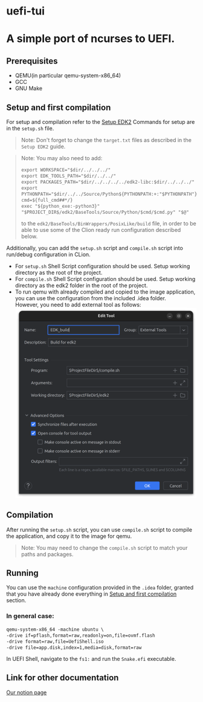 # uefi-tui <br>
# A simple port of ncurses to UEFI.

## Prerequisites
* QEMU(in particular qemu-system-x86_64)
* GCC
* GNU Make

## Setup and first compilation
For setup and compilation refer to the [Setup EDK2](https://www.notion.so/Setup-EDK2-with-libc-ce84b1cd720045a8b4ff5e3b440af31c?pvs=4)
Commands for setup are in the `setup.sh` file.
> Note: Don't forget to change the `target.txt` files as described in the `Setup EDK2` guide.

> Note: You may also need to add:
> ```shell
> export WORKSPACE="$dir/../../../"
> export EDK_TOOLS_PATH="$dir/../../"
> export PACKAGES_PATH="$dir/../../../../edk2-libc:$dir/../../../"
> export PYTHONPATH="$dir/../../Source/Python${PYTHONPATH:+:"$PYTHONPATH"}"
> cmd=${full_cmd##*/}
> exec "${python_exe:-python3}" "$PROJECT_DIR$/edk2/BaseTools/Source/Python/$cmd/$cmd.py" "$@"
> ```
> to the `edk2/BaseTools/BinWrappers/PosixLike/build` file, in order to be able to use some of the Clion ready run configuration described below.

Additionally, you can add the `setup.sh` script and `compile.sh` script into run/debug configuration in CLion. <br>
- For `setup.sh` Shell Script configuration should be used. Setup working directory as the root of the project. <br>
- For `compile.sh` Shell Script configuration should be used. Setup working directory as the edk2 folder in the root of the project. <br>
- To run qemu with already compiled and copied to the image application, you can use the configuration from the included .idea folder. <br>
However, you need to add external tool as follows: <br>
![img.png](images/img.png)
## Compilation
After running the `setup.sh` script, you can use `compile.sh` script to compile the application, and copy it to the image for qemu. <br>
> Note: You may need to change the `compile.sh` script to match your paths and packages.

## Running
You can use the `machine` configuration provided in the `.idea` folder, granted that you have already done everything in [Setup and first compilation](#setup-and-first-compilation) section. <br>
### In general case:
```shell
qemu-system-x86_64 -machine ubuntu \
-drive if=pflash,format=raw,readonly=on,file=ovmf.flash 
-drive format=raw,file=UefiShell.iso 
-drive file=app.disk,index=1,media=disk,format=raw
```
In UEFI Shell, navigate to the `fs1:` and run the `Snake.efi` executable.

## Link for other documentation
[Our notion page](https://remarkable-verbena-851.notion.site/Notes-de9cd6ff594d42aab022faede113fe0d)